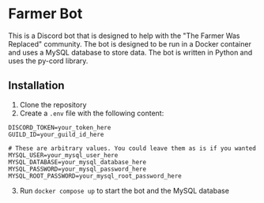 # Farmer Bot

This is a Discord bot that is designed to help with the "The Farmer Was Replaced" community. The bot is designed to be 
run in a Docker container and uses a MySQL database to store data. The bot is written in Python and uses the py-cord
library.

## Installation

1. Clone the repository
2. Create a `.env` file with the following content:
```
DISCORD_TOKEN=your_token_here
GUILD_ID=your_guild_id_here

# These are arbitrary values. You could leave them as is if you wanted
MYSQL_USER=your_mysql_user_here
MYSQL_DATABASE=your_mysql_database_here
MYSQL_PASSWORD=your_mysql_password_here
MYSQL_ROOT_PASSWORD=your_mysql_root_password_here
```
3. Run `docker compose up` to start the bot and the MySQL database
